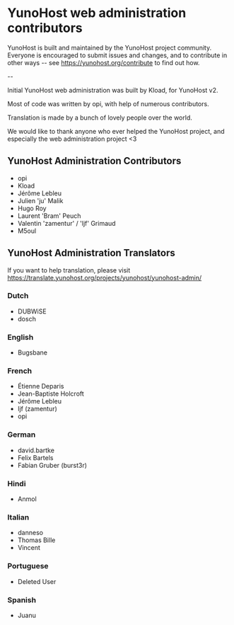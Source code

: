 YunoHost web administration contributors
========================================

YunoHost is built and maintained by the YunoHost project community.
Everyone is encouraged to submit issues and changes, and to contribute in other ways -- see https://yunohost.org/contribute to find out how.

--

Initial YunoHost web administration was built by Kload, for YunoHost v2.

Most of code was written by opi, with help of numerous contributors.

Translation is made by a bunch of lovely people over the world.

We would like to thank anyone who ever helped the YunoHost project, and especially the web administration project <3


YunoHost Administration Contributors
------------------------------------

- opi
- Kload
- Jérôme Lebleu
- Julien 'ju' Malik
- Hugo Roy
- Laurent 'Bram' Peuch
- Valentin 'zamentur' / 'ljf' Grimaud
- M5oul


YunoHost Administration Translators
-----------------------------------

If you want to help translation, please visit https://translate.yunohost.org/projects/yunohost/yunohost-admin/

### Dutch

- DUBWiSE
- dosch

### English

- Bugsbane

### French

- Étienne Deparis
- Jean-Baptiste Holcroft
- Jérôme Lebleu
- ljf (zamentur)
- opi

### German

- david.bartke
- Felix Bartels
- Fabian Gruber (burst3r)

### Hindi

- Anmol

### Italian

- danneso
- Thomas Bille
- Vincent

### Portuguese

- Deleted User

### Spanish

- Juanu

